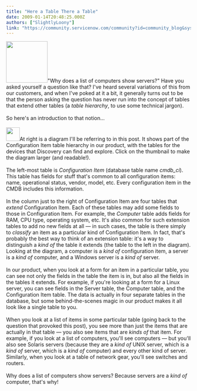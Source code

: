 ```yaml
---
title: "Here a Table There a Table"
date: 2009-01-14T20:48:25.000Z
authors: ["SlightlyLoony"]
link: "https://community.servicenow.com/community?id=community_blog&sys_id=c9fca2a5dbd0dbc01dcaf3231f96196a"
---
```

<p><img  alt="" class="jive-image" src="68aac986dbd0d344e9737a9e0f9619d7.iix" style="width: auto; height: 113px;" />"Why does a list of computers show servers?" Have you asked yourself a question like that? I've heard several variations of this from our customers, and when I've poked at it a bit, it generally turns out to be that the person asking the question has never run into the concept of tables that extend other tables (a <i>table hierarchy</i>, to use some technical jargon). <br /><br />So here's an introduction to that notion...<!--break--><br /><br /><img  alt="" class="jive-image" src="36f2280adb90d704ed6af3231f9619da.iix" style="width: auto; height: 37px;" />At right is a diagram I'll be referring to in this post. It shows part of the Configuration Item table hierarchy in our product, with the tables for the devices that Discovery can find and explore. Click on the thumbnail to make the diagram larger (and readable!).<br /><br />The left-most table is <i>Configuration Item</i> (database table name <i>cmdb_ci</i>). This table has fields for stuff that's common to all configuration items: name, operational status, vendor, model, etc. Every configuration item in the CMDB includes this information.<br /><br />In the column just to the right of Configuration Item are four tables that <i>extend</i> Configuration Item. Each of these tables may add some fields to those in Configuration Item. For example, the <i>Computer</i> table adds fields for RAM, CPU type, operating system, etc. It's also common for such extension tables to add no new fields at all — in such cases, the table is there simply to <i>classify</i> an item as a particular kind of Configuration Item. In fact, that's probably the best way to think of an extension table: it's a way to distinguish a <i>kind of</i> the table it extends (the table to the left in the diagram). Looking at the diagram, a computer is a <i>kind of</i> configuration item, a server is a <i>kind of</i> computer, and a Windows server is a <i>kind of</i> server.<br /><br />In our product, when you look at a form for an item in a particular table, you can see not only the fields in the table the item is in, but also all the fields in the tables it extends. For example, if you're looking at a form for a Linux server, you can see fields in the Server table, the Computer table, and the Configuration Item table. The data is actually in four separate tables in the database, but some behind-the-scenes magic in our product makes it all look like a single table to you.<br /><br />When you look at a list of items in some particular table (going back to the question that provoked this post), you see more than just the items that are actually in that table — you also see items that are <i>kinds of</i> that item. For example, if you look at a list of computers, you'll see computers — but you'll also see Solaris servers (because they are a <i>kind of</i> UNIX server, which is a <i>kind of</i> server, which is a <i>kind of</i> computer) and every other kind of server. Similarly, when you look at a table of network gear, you'll see switches and routers.<br /><br />Why does a list of computers show servers? Because servers are a <i>kind of</i> computer, that's why!</p>
